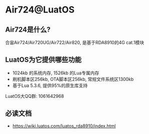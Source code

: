 # Air724@LuatOS

## Air724是什么?

合宙Air724/Air720UG/Air722/Air820, 是基于RDA8910的4G cat.1模块

## LuatOS为它提供哪些功能

* 1024kb 的系统内存, 1526kb 的Lua专属内存
* 刷机脚本区256kb, OTA脚本区256kb, 常规文件系统区1300kb
* 基于Lua 5.3.6, 提供95%的原生库支持

LuatOS大QQ群: 1061642968

## 必读文档

* https://wiki.luatos.com/luatos_rda8910/index.html
